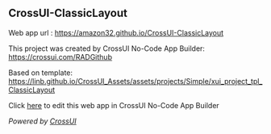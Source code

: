 ## CrossUI-ClassicLayout
Web app url : https://amazon32.github.io/CrossUI-ClassicLayout

This project was created by CrossUI No-Code App Builder: https://crossui.com/RADGithub

Based on template: https://linb.github.io/CrossUI_Assets/assets/projects/Simple/xui_project_tpl_ClassicLayout

Click [here](https://crossui.com/RADGithub/#!from=github&owner=amazon32&repo=CrossUI-ClassicLayout) to edit this web app in CrossUI No-Code App Builder

<i>Powered by [CrossUI](https://crossui.com)</i>
